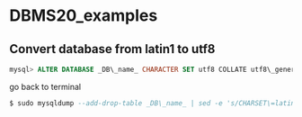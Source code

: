 # DBMS20_examples

## Convert database from latin1 to utf8

```sql
mysql> ALTER DATABASE _DB\_name_ CHARACTER SET utf8 COLLATE utf8\_general\_ci;
```
go back to terminal
```sql
$ sudo mysqldump --add-drop-table _DB\_name_ | sed -e 's/CHARSET\=latin1/CHARSET\=utf8\ COLLATE\=utf8_general_ci/g' | iconv -f latin1 -t utf8 | sudo mysql _DB\_name_
```
